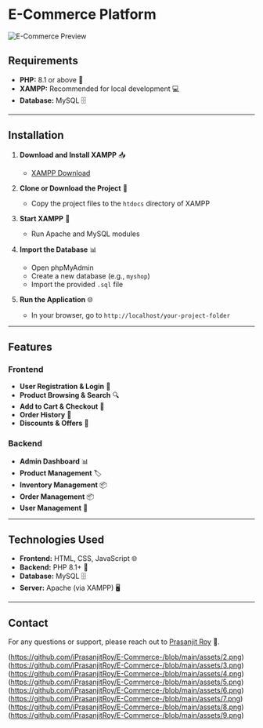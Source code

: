 # E-Commerce Platform

![E-Commerce Preview](https://github.com/iPrasanjitRoy/E-Commerce-/blob/main/assets/1.png)

## Requirements
- **PHP:** 8.1 or above 🐘
- **XAMPP:** Recommended for local development 💻
- **Database:** MySQL 🗄️

---

## Installation
1. **Download and Install XAMPP** 📥
   - [XAMPP Download](https://www.apachefriends.org/index.html)

2. **Clone or Download the Project** 📂
   - Copy the project files to the `htdocs` directory of XAMPP

3. **Start XAMPP** 🚀
   - Run Apache and MySQL modules

4. **Import the Database** 📊
   - Open phpMyAdmin
   - Create a new database (e.g., `myshop`)
   - Import the provided `.sql` file

5. **Run the Application** 🌐
   - In your browser, go to `http://localhost/your-project-folder`

---

## Features
### Frontend
- **User  Registration & Login** 🔑
- **Product Browsing & Search** 🔍
- **Add to Cart & Checkout** 🛒
- **Order History** 📜
- **Discounts & Offers** 💸

### Backend
- **Admin Dashboard** 📊
- **Product Management** 🏷️
- **Inventory Management** 📦
- **Order Management** 📦
- **User  Management** 👤

---

## Technologies Used
- **Frontend:** HTML, CSS, JavaScript 🌐
- **Backend:** PHP 8.1+ 🐘
- **Database:** MySQL 🗄️
- **Server:** Apache (via XAMPP) 🖥️

---

## Contact
For any questions or support, please reach out to [Prasanjit Roy](mailto:hiprasanjitroy@gmail.com) 📧.



(https://github.com/iPrasanjitRoy/E-Commerce-/blob/main/assets/2.png)
(https://github.com/iPrasanjitRoy/E-Commerce-/blob/main/assets/3.png)
(https://github.com/iPrasanjitRoy/E-Commerce-/blob/main/assets/4.png)
(https://github.com/iPrasanjitRoy/E-Commerce-/blob/main/assets/5.png)
(https://github.com/iPrasanjitRoy/E-Commerce-/blob/main/assets/6.png)
(https://github.com/iPrasanjitRoy/E-Commerce-/blob/main/assets/7.png)
(https://github.com/iPrasanjitRoy/E-Commerce-/blob/main/assets/8.png)
(https://github.com/iPrasanjitRoy/E-Commerce-/blob/main/assets/9.png)

